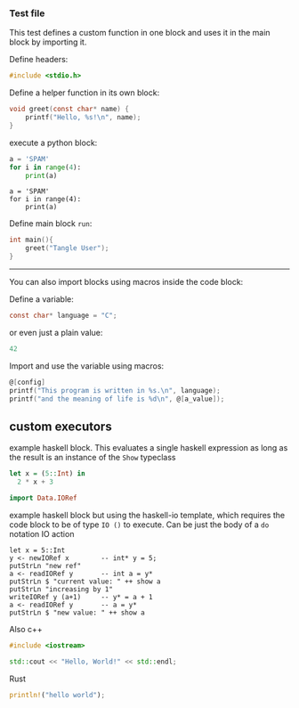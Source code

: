 ### Test file

This test defines a custom function in one block and uses it in the main block by importing it.

Define headers:

```c headers
#include <stdio.h>
```

Define a helper function in its own block:

```c helper
void greet(const char* name) {
    printf("Hello, %s!\n", name);
}
```
execute a python block:
```python monty
a = 'SPAM'
for i in range(4):
    print(a)
```

```noconfiglang foo
a = 'SPAM'
for i in range(4):
    print(a)
```

Define main block `run`:

```c use=[headers,helper] main_block
int main(){
    greet("Tangle User");
}
```

---

You can also import blocks using macros inside the code block:

Define a variable:

```c config
const char* language = "C";
```
or even just a plain value:
```c a_value
42
```

Import and use the variable using macros:

```c variable_user use=[headers]
@[config]
printf("This program is written in %s.\n", language);
printf("and the meaning of life is %d\n", @[a_value]);
```

## custom executors

example haskell block. This evaluates a single haskell expression 
as long as the result is an instance of the `Show` typeclass
```haskell lambda
let x = (5::Int) in
  2 * x + 3
```

```haskell h_imports
import Data.IORef
```

example haskell block but using the haskell-io template, which requires
the code block to be of type `IO ()` to execute. Can be 
just the body of a `do` notation IO action
```haskell-io beta use=[h_imports]
let x = 5::Int
y <- newIORef x        -- int* y = 5;
putStrLn "new ref"
a <- readIORef y       -- int a = y*
putStrLn $ "current value: " ++ show a
putStrLn "increasing by 1"
writeIORef y (a+1)     -- y* = a + 1
a <- readIORef y       -- a = y*
putStrLn $ "new value: " ++ show a
```

Also c++

```c++ cpp_imports
#include <iostream>
```

```c++ cpp_example use=[cpp_imports]
std::cout << "Hello, World!" << std::endl;
```

Rust

```rust rust-example
println!("hello world");
```